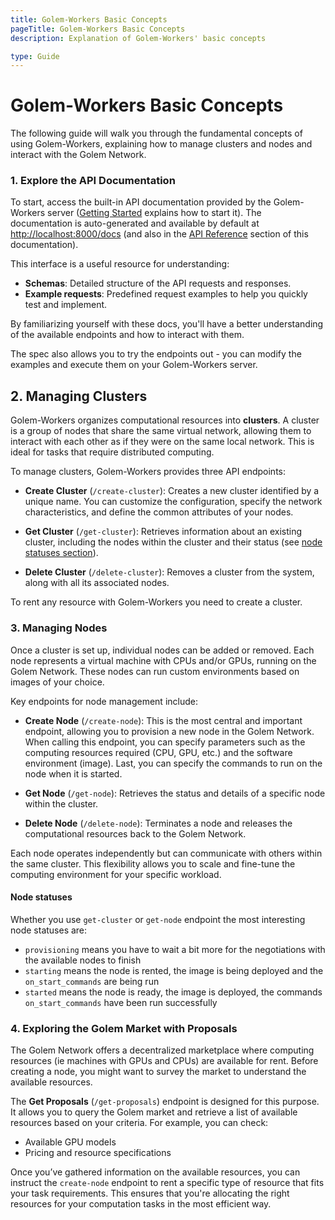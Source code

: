 ```yaml
---
title: Golem-Workers Basic Concepts
pageTitle: Golem-Workers Basic Concepts 
description: Explanation of Golem-Workers' basic concepts 

type: Guide 
---
```


# Golem-Workers Basic Concepts

The following guide will walk you through the fundamental concepts of using Golem-Workers, 
explaining how to manage clusters and nodes and interact with the Golem Network.

### 1. Explore the API Documentation

To start, access the built-in API documentation provided by the Golem-Workers server 
([Getting Started](/docs/creators/golem-workers/getting-started) explains how to start it). 
The documentation is auto-generated and available by default at [http://localhost:8000/docs](http://localhost:8000/docs) 
(and also in the [API Reference](/docs/creators/golem-workers/api-swagger-ui) section of this documentation).

This interface is a useful resource for understanding:
- **Schemas**: Detailed structure of the API requests and responses.
- **Example requests**: Predefined request examples to help you quickly test and implement.

By familiarizing yourself with these docs, you'll have a better understanding of the available endpoints and how to interact with them.

The spec also allows you to try the endpoints out - you can modify the examples and execute them on your Golem-Workers server.

## 2. Managing Clusters

Golem-Workers organizes computational resources into **clusters**. A cluster is a group of nodes that share the same virtual network, 
allowing them to interact with each other as if they were on the same local network. 
This is ideal for tasks that require distributed computing.

To manage clusters, Golem-Workers provides three API endpoints:

- **Create Cluster** (`/create-cluster`): Creates a new cluster identified by a unique name. You can customize 
the configuration, specify the network characteristics, and define the common attributes of your nodes.
  
- **Get Cluster** (`/get-cluster`): Retrieves information about an existing cluster, 
including the nodes within the cluster and their status (see [node statuses section](#node-statuses)).

- **Delete Cluster** (`/delete-cluster`): Removes a cluster from the system, along with all its associated nodes.

To rent any resource with Golem-Workers you need to create a cluster.

### 3. Managing Nodes

Once a cluster is set up, individual nodes can be added or removed. Each node represents a virtual machine with CPUs and/or GPUs, 
running on the Golem Network. 
These nodes can run custom environments based on images of your choice.

Key endpoints for node management include:

- **Create Node** (`/create-node`): This is the most central and important endpoint, allowing you to provision a new node in 
the Golem Network. When calling this endpoint, you can specify parameters such as the computing resources required (CPU, GPU, etc.) 
and the software environment (image). Last, you can specify the commands to run on the node when it is started.

- **Get Node** (`/get-node`): Retrieves the status and details of a specific node within the cluster.

- **Delete Node** (`/delete-node`): Terminates a node and releases the computational resources back to the Golem Network.

Each node operates independently but can communicate with others within the same cluster. 
This flexibility allows you to scale and fine-tune the computing environment for your specific workload.

#### Node statuses

Whether you use `get-cluster` or `get-node` endpoint the most interesting node statuses are:

- `provisioning` means you have to wait a bit more for the negotiations with the available nodes to finish
- `starting` means the node is rented, the image is being deployed and the `on_start_commands` are being run
- `started` means the node is ready, the image is deployed, the commands `on_start_commands` have been run successfully

### 4. Exploring the Golem Market with Proposals

The Golem Network offers a decentralized marketplace where computing resources (ie machines with GPUs and CPUs) are available for rent. 
Before creating a node, you might want to survey the market to understand the available resources.

The **Get Proposals** (`/get-proposals`) endpoint is designed for this purpose. It allows you to query the Golem market and retrieve a 
list of available resources based on your criteria. For example, you can check:
- Available GPU models
- Pricing and resource specifications

Once you’ve gathered information on the available resources, you can instruct the `create-node` endpoint to rent a specific type of resource that fits your task requirements. This ensures that you're allocating the right resources for your computation tasks in the most efficient way.
